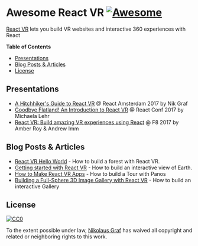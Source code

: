 # Awesome React VR [![Awesome](https://cdn.rawgit.com/sindresorhus/awesome/d7305f38d29fed78fa85652e3a63e154dd8e8829/media/badge.svg)](https://github.com/sindresorhus/awesome)

[React VR](https://facebookincubator.github.io/react-vr/) lets you build VR websites and interactive 360 experiences with React

**Table of Contents**

- [Presentations](https://github.com/nikgraf/awesome-react-vr#presentations)
- [Blog Posts & Articles](https://github.com/nikgraf/awesome-react-vr#blog-posts--articles)
- [License](https://github.com/nikgraf/awesome-react-vr#license)

## Presentations
* [A Hitchhiker's Guide to React VR](https://youtu.be/m_vUUgI0bo8?t=7h17m8s) @ React Amsterdam 2017 by Nik Graf
* [Goodbye Flatland! An Introduction to React VR](https://www.youtube.com/watch?v=CtVo3z_o9Rw&index=22&list=PLb0IAmt7-GS3fZ46IGFirdqKTIxlws7e0) @ React Conf 2017 by Michaela Lehr
* [React VR: Build amazing VR experiences using React](https://developers.facebook.com/videos/f8-2017/react-vr-build-amazing-vr-experiences-using-react/) @ F8 2017 by Amber Roy & Andrew Imm

## Blog Posts & Articles

* [React VR Hello World](https://github.com/nikgraf/webvr-experiments/blob/master/README.md) - How to build a forest with React VR.
* [Getting started with React VR](https://www.pluralsight.com/guides/front-end-javascript/getting-started-with-react-vr) - How to build an interactive view of Earth.
* [How to Make React VR Apps](https://dzone.com/articles/how-to-make-react-vr-apps) - How to build a Tour with Panos
* [Building a Full-Sphere 3D Image Gallery with React VR](https://www.sitepoint.com/building-a-full-sphere-3d-image-gallery-with-react-vr/) - How to build an interactive Gallery

## License

[![CC0](http://mirrors.creativecommons.org/presskit/buttons/88x31/svg/cc-zero.svg)](https://creativecommons.org/publicdomain/zero/1.0/)

To the extent possible under law, [Nikolaus Graf](https://github.com/nikgraf/) has waived all copyright and related or neighboring rights to this work.
